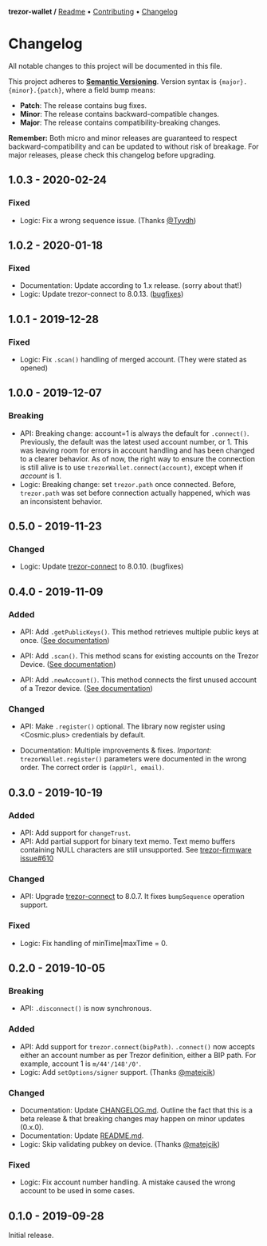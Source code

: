 **trezor-wallet /**
[Readme](https://cosmic.plus/#view:js-trezor-wallet)
• [Contributing](https://cosmic.plus/#view:js-trezor-wallet/CONTRIBUTING)
• [Changelog](https://cosmic.plus/#view:js-trezor-wallet/CHANGELOG)

# Changelog

All notable changes to this project will be documented in this file.

This project adheres to **[Semantic
Versioning](https://semver.org/spec/v2.0.0.html)**. Version syntax is
`{major}.{minor}.{patch}`, where a field bump means:

- **Patch**: The release contains bug fixes.
- **Minor**: The release contains backward-compatible changes.
- **Major**: The release contains compatibility-breaking changes.

**Remember:** Both micro and minor releases are guaranteed to respect
backward-compatibility and can be updated to without risk of breakage. For major
releases, please check this changelog before upgrading.

## 1.0.3 - 2020-02-24

### Fixed

- Logic: Fix a wrong sequence issue. (Thanks [@Tyvdh](https://github.com/tyvdh))

## 1.0.2 - 2020-01-18

### Fixed

- Documentation: Update according to 1.x release. (sorry about that!)
- Logic: Update trezor-connect to 8.0.13.
  ([bugfixes](https://github.com/trezor/connect/blob/develop/CHANGELOG.md#8013))

## 1.0.1 - 2019-12-28

### Fixed

- Logic: Fix `.scan()` handling of merged account. (They were stated as opened)

## 1.0.0 - 2019-12-07

### Breaking

- API: Breaking change: account=1 is always the default for `.connect()`.
  Previously, the default was the latest used account number, or 1. This was
  leaving room for errors in account handling and has been changed to a clearer
  behavior. As of now, the right way to ensure the connection is still alive is
  to use `trezorWallet.connect(account)`, except when if _account_ is 1.
- Logic: Breaking change: set `trezor.path` once connected. Before,
  `trezor.path` was set before connection actually happened, which was an
  inconsistent behavior.

## 0.5.0 - 2019-11-23

### Changed

- Logic: Update [trezor-connect] to 8.0.10. (bugfixes)

## 0.4.0 - 2019-11-09

### Added

- API: Add `.getPublicKeys()`. This method retrieves multiple public keys at
  once. ([See
  documentation](https://cosmic.plus/#view:js-trezor-wallet/%23trezorwalletgetpublickeys))

- API: Add `.scan()`. This method scans for existing accounts on the Trezor
  Device. ([See
  documentation](https://cosmic.plus/#view:js-trezor-wallet/%23trezorwalletscan))

- API: Add `.newAccount()`. This method connects the first unused account of a
  Trezor device. ([See
  documentation](https://cosmic.plus/#view:js-trezor-wallet/%23trezorwalletnewaccount))

### Changed

- API: Make `.register()` optional. The library now register using <Cosmic.plus>
  credentials by default.

- Documentation: Multiple improvements & fixes. _Important:_
  `trezorWallet.register()` parameters were documented in the wrong order. The
  correct order is `(appUrl, email)`.

## 0.3.0 - 2019-10-19

### Added

- API: Add support for `changeTrust`.
- API: Add partial support for binary text memo. Text memo buffers containing
  NULL characters are still unsupported. See [trezor-firmware
  issue#610](https://github.com/trezor/trezor-firmware/issues/610)

### Changed

- API: Upgrade [trezor-connect] to 8.0.7. It fixes `bumpSequence` operation
  support.

### Fixed

- Logic: Fix handling of minTime|maxTime = 0.

## 0.2.0 - 2019-10-05

### Breaking

- API: `.disconnect()` is now synchronous.

### Added

- API: Add support for `trezor.connect(bipPath)`. `.connect()` now accepts
  either an account number as per Trezor definition, either a BIP path. For
  example, account 1 is `m/44'/148'/0'`.
- Logic: Add `setOptions/signer` support. (Thanks [@matejcik])

### Changed

- Documentation: Update [CHANGELOG.md]. Outline the fact that this is a beta
  release & that breaking changes may happen on minor updates (0.x.0).
- Documentation: Update [README.md].
- Logic: Skip validating pubkey on device. (Thanks [@matejcik])

### Fixed

- Logic: Fix account number handling. A mistake caused the wrong account to be
  used in some cases.

## 0.1.0 - 2019-09-28

Initial release.

[@matejcik]: https://github.com/matejcik
[readme.md]: https://cosmic.plus/#view:js-trezor-wallet
[changelog.md]: https://cosmic.plus/#view:js-trezor-wallet/CHANGELOG
[trezor-connect]: https://github.com/trezor/connect/blob/develop/CHANGELOG.md
